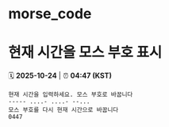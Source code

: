 # morse_code
# 현재 시간을 모스 부호 표시
<!-- MORSE_TIME_START -->
🗓️ **2025-10-24** | ⏰ **04:47 (KST)**

```
현재 시간을 입력하세요. 모스 부호로 바꿉니다
----- ....- ....- --...
모스 부호를 다시 현재 시간으로 바꿉니다
0447
```
<!-- MORSE_TIME_END -->
